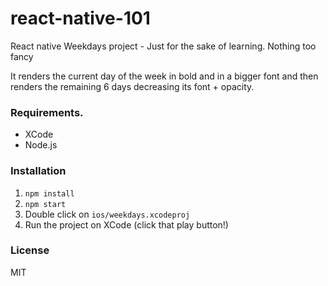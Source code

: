 # react-native-101
React native Weekdays project - Just for the sake of learning. Nothing too fancy

It renders the current day of the week in bold and in a bigger font and then renders the remaining 6 days decreasing its font + opacity.

### Requirements.

- XCode
- Node.js

### Installation
1. `npm install`
2. `npm start`
3. Double click on `ios/weekdays.xcodeproj`
4. Run the project on XCode (click that play button!)

### License
MIT
